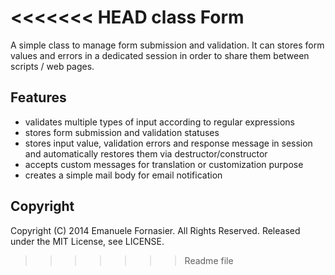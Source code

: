 <<<<<<< HEAD
class Form
==============

A simple class to manage form submission and validation.
It can stores form values and errors in a dedicated session in order to share them between scripts / web pages.




Features
----------
- validates multiple types of input according to regular expressions
- stores form submission and validation statuses
- stores input value, validation errors and response message in session and automatically restores them via destructor/constructor
- accepts custom messages for translation or customization purpose
- creates a simple mail body for email notification




Copyright
----------

Copyright (C) 2014 Emanuele Fornasier. All Rights Reserved.
Released under the MIT License, see LICENSE.
>>>>>>> Readme file
